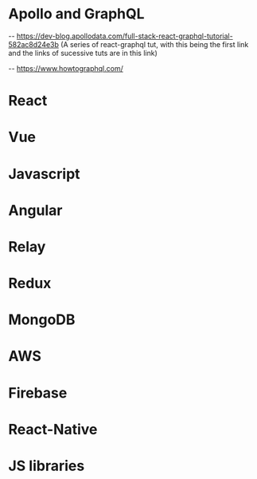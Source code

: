 # Apollo and GraphQL

-- https://dev-blog.apollodata.com/full-stack-react-graphql-tutorial-582ac8d24e3b  (A series of react-graphql tut, with this being the first link and the links of sucessive tuts are in this link)

-- https://www.howtographql.com/


# React

# Vue

# Javascript

# Angular

# Relay

# Redux

# MongoDB

# AWS

# Firebase

# React-Native

# JS libraries


